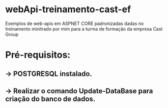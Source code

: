 # webApi-treinamento-cast-ef
Exemplos de web-apis em ASPNET CORE padronizadas dadas no treinamento minitrado por mim para a turma de formação da empresa Cast Group

# Pré-requisitos:
## -> POSTGRESQL instalado.
## -> Realizar o comando Update-DataBase para criação do banco de dados.
